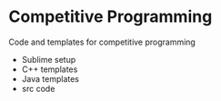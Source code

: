 # Competitive Programming
Code and templates for competitive programming
* Sublime setup
* C++ templates
* Java templates
* src code
